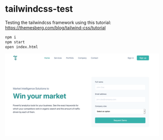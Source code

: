 # tailwindcss-test

Testing the tailwindcss framework using this tutorial: https://themesberg.com/blog/tailwind-css/tutorial

```
npm i
npm start
open index.html
```

![Example site](./site.png)
